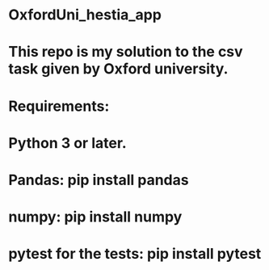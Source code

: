 # OxfordUni_hestia_app
# This repo is my solution to the csv task given by Oxford university.

# Requirements:
# Python 3 or later.
# Pandas:  pip install pandas
# numpy: pip install numpy
# pytest for the tests: pip install pytest
